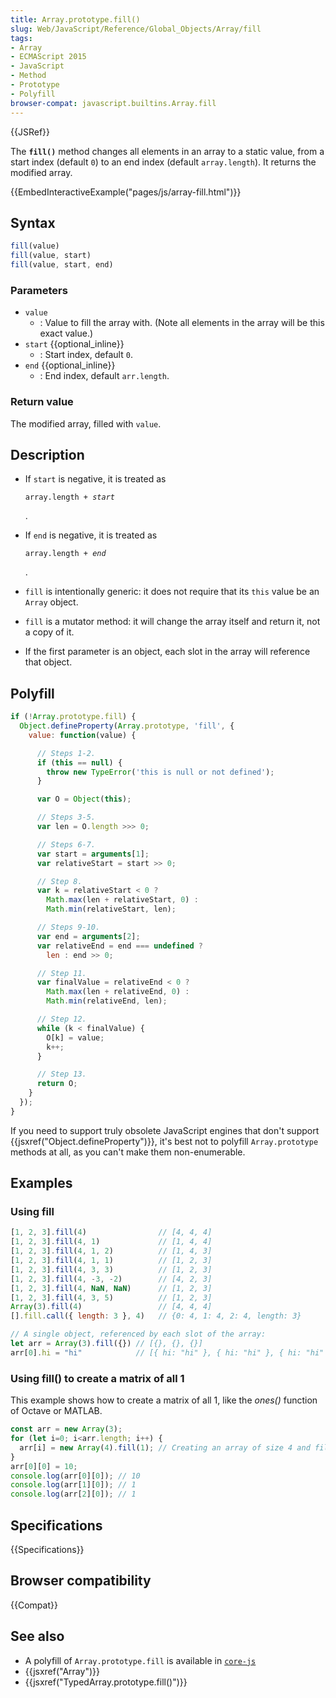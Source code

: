 ```yaml
---
title: Array.prototype.fill()
slug: Web/JavaScript/Reference/Global_Objects/Array/fill
tags:
- Array
- ECMAScript 2015
- JavaScript
- Method
- Prototype
- Polyfill
browser-compat: javascript.builtins.Array.fill
---
```

{{JSRef}}

The **`fill()`** method changes all elements in an array to a static value, from
a start index (default `0`) to an end index (default `array.length`). It returns
the modified array.

{{EmbedInteractiveExample("pages/js/array-fill.html")}}

## Syntax

```js
fill(value)
fill(value, start)
fill(value, start, end)
```

### Parameters

*   `value`
    *   : Value to fill the array with. (Note all elements in the array will be this
        exact value.)
*   `start` {{optional_inline}}
    *   : Start index, default `0`.
*   `end` {{optional_inline}}
    *   : End index, default `arr.length`.

### Return value

The modified array, filled with `value`.

## Description

*   If `start` is negative, it is treated as

    <code>array.length + <var>start</var></code>

    .

*   If `end` is negative, it is treated as

    <code>array.length + <var>end</var></code>

    .

*   `fill` is intentionally generic: it does not require that its `this` value be
    an `Array` object.

*   `fill` is a mutator method: it will change the array itself and return it, not
    a copy of it.

*   If the first parameter is an object, each slot in the array will reference
    that object.

## Polyfill

```js
if (!Array.prototype.fill) {
  Object.defineProperty(Array.prototype, 'fill', {
    value: function(value) {

      // Steps 1-2.
      if (this == null) {
        throw new TypeError('this is null or not defined');
      }

      var O = Object(this);

      // Steps 3-5.
      var len = O.length >>> 0;

      // Steps 6-7.
      var start = arguments[1];
      var relativeStart = start >> 0;

      // Step 8.
      var k = relativeStart < 0 ?
        Math.max(len + relativeStart, 0) :
        Math.min(relativeStart, len);

      // Steps 9-10.
      var end = arguments[2];
      var relativeEnd = end === undefined ?
        len : end >> 0;

      // Step 11.
      var finalValue = relativeEnd < 0 ?
        Math.max(len + relativeEnd, 0) :
        Math.min(relativeEnd, len);

      // Step 12.
      while (k < finalValue) {
        O[k] = value;
        k++;
      }

      // Step 13.
      return O;
    }
  });
}
```

If you need to support truly obsolete JavaScript engines that don't support
{{jsxref("Object.defineProperty")}}, it's best not to polyfill
`Array.prototype` methods at all, as you can't make them non-enumerable.

## Examples

### Using fill

```js
[1, 2, 3].fill(4)                // [4, 4, 4]
[1, 2, 3].fill(4, 1)             // [1, 4, 4]
[1, 2, 3].fill(4, 1, 2)          // [1, 4, 3]
[1, 2, 3].fill(4, 1, 1)          // [1, 2, 3]
[1, 2, 3].fill(4, 3, 3)          // [1, 2, 3]
[1, 2, 3].fill(4, -3, -2)        // [4, 2, 3]
[1, 2, 3].fill(4, NaN, NaN)      // [1, 2, 3]
[1, 2, 3].fill(4, 3, 5)          // [1, 2, 3]
Array(3).fill(4)                 // [4, 4, 4]
[].fill.call({ length: 3 }, 4)   // {0: 4, 1: 4, 2: 4, length: 3}

// A single object, referenced by each slot of the array:
let arr = Array(3).fill({}) // [{}, {}, {}]
arr[0].hi = "hi"            // [{ hi: "hi" }, { hi: "hi" }, { hi: "hi" }]
```

### Using fill() to create a matrix of all 1

This example shows how to create a matrix of all 1, like the *ones()* function
of Octave or MATLAB.

```js
const arr = new Array(3);
for (let i=0; i<arr.length; i++) {
  arr[i] = new Array(4).fill(1); // Creating an array of size 4 and filled of 1
}
arr[0][0] = 10;
console.log(arr[0][0]); // 10
console.log(arr[1][0]); // 1
console.log(arr[2][0]); // 1
```

## Specifications

{{Specifications}}

## Browser compatibility

{{Compat}}

## See also

*   A polyfill of `Array.prototype.fill` is available in
    [`core-js`](https://github.com/zloirock/core-js#ecmascript-array)
*   {{jsxref("Array")}}
*   {{jsxref("TypedArray.prototype.fill()")}}
